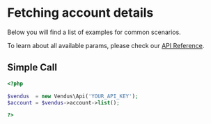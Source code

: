 # Fetching account details

Below you will find a list of examples for common scenarios. 

To learn about all available params, please check our [API Reference](https://www.vendus.pt/ws/account.doc).

## Simple Call

```php
<?php

$vendus  = new Vendus\Api('YOUR_API_KEY');
$account = $vendus->account->list();

?>
```
